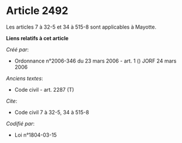 # Article 2492

Les articles 7 à 32-5 et 34 à 515-8 sont applicables à Mayotte.

**Liens relatifs à cet article**

_Créé par_:

  - Ordonnance n°2006-346 du 23 mars 2006 - art. 1 () JORF 24 mars 2006

_Anciens textes_:

  - Code civil - art. 2287 (T)

_Cite_:

  - Code civil 7 à 32-5, 34 à 515-8

_Codifié par_:

  - Loi n°1804-03-15
